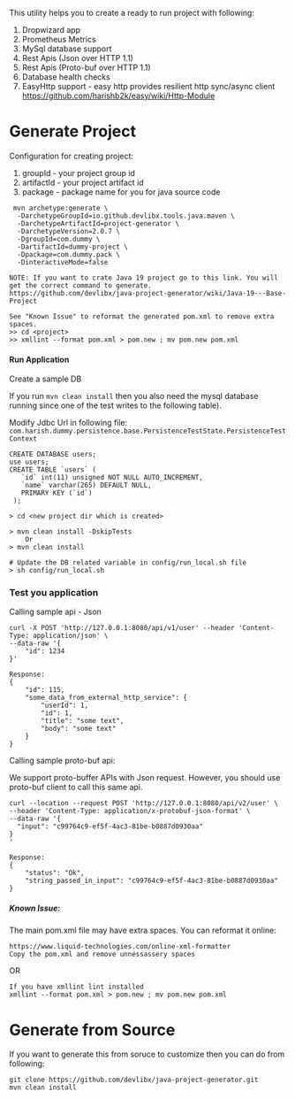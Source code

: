 
This utility helps you to create a ready to run project with following:
1. Dropwizard app
2. Prometheus Metrics 
3. MySql database support
4. Rest Apis (Json over HTTP 1.1)
5. Rest Apis (Proto-buf over HTTP 1.1)
6. Database health checks
7. EasyHttp support - easy http provides resilient http sync/async client
   https://github.com/harishb2k/easy/wiki/Http-Module 


Generate Project
=====
Configuration for creating project:

1. groupId - your project group id
2. artifactId - your project artifact id
3. package - package name for you for java source code 

```shell script
 mvn archetype:generate \
  -DarchetypeGroupId=io.github.devlibx.tools.java.maven \
  -DarchetypeArtifactId=project-generator \
  -DarchetypeVersion=2.0.7 \
  -DgroupId=com.dummy \
  -DartifactId=dummy-project \
  -Dpackage=com.dummy.pack \
  -DinteractiveMode=false

NOTE: If you want to crate Java 19 project go to this link. You will get the correct command to generate.
https://github.com/devlibx/java-project-generator/wiki/Java-19---Base-Project

See "Known Issue" to reformat the generated pom.xml to remove extra spaces.
>> cd <project>
>> xmllint --format pom.xml > pom.new ; mv pom.new pom.xml
```

#### Run Application
Create a sample DB

If you run `mvn clean install` then you also need the mysql database running since one of the test writes to the following table). 

Modify Jdbc Url in following file:
`com.harish.dummy.persistence.base.PersistenceTestState.PersistenceTestContext`

```shell script
CREATE DATABASE users;
use users;
CREATE TABLE `users` (
   `id` int(11) unsigned NOT NULL AUTO_INCREMENT,
   `name` varchar(265) DEFAULT NULL,
   PRIMARY KEY (`id`)
 );
``` 

```shell script
> cd <new project dir which is created>

> mvn clean install -DskipTests
    Or
> mvn clean install 

# Update the DB related variable in config/run_local.sh file
> sh config/run_local.sh
``` 
  
### Test you application
Calling sample api - Json
```shell script
curl -X POST 'http://127.0.0.1:8080/api/v1/user' --header 'Content-Type: application/json' \
--data-raw '{
    "id": 1234
}'

Response:
{
    "id": 115,
    "some_data_from_external_http_service": {
        "userId": 1,
        "id": 1,
        "title": "some text",
        "body": "some text"
    }
}
```
  
  
Calling sample proto-buf api:

We support proto-buffer APIs with Json request. However, you should use proto-buf client to call this same api.
    
```shell script
curl --location --request POST 'http://127.0.0.1:8080/api/v2/user' \
--header 'Content-Type: application/x-protobuf-json-format' \
--data-raw '{
  "input": "c99764c9-ef5f-4ac3-81be-b0887d0930aa"
}
'

Response:
{
    "status": "Ok",
    "string_passed_in_input": "c99764c9-ef5f-4ac3-81be-b0887d0930aa"
}
```
  
##### Known Issue:
The main pom.xml file may have extra spaces. You can reformat it online:
```shell script
https://www.liquid-technologies.com/online-xml-formatter
Copy the pom.xml and remove unnessassery spaces
```  
OR
```shell script
If you have xmllint lint installed 
xmllint --format pom.xml > pom.new ; mv pom.new pom.xml
```
  
Generate from Source
===
If you want to generate this from soruce to customize then you can do from following:
```shell script
git clone https://github.com/devlibx/java-project-generator.git
mvn clean install
```  

